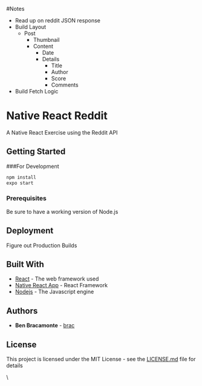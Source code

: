 #Notes
- Read up on reddit JSON response
- Build Layout
  - Post
    - Thumbnail
    - Content
      - Date
      - Details
        - Title
        - Author
        - Score
        - Comments
- Build Fetch Logic



# Native React Reddit

A Native React Exercise using the Reddit API

## Getting Started

###For Development
```bash
npm install
expo start
```

### Prerequisites

Be sure to have a working version of Node.js

## Deployment

Figure out Production Builds

## Built With

* [React](https://reactjs.org/) - The web framework used
* [Native React App](https://facebook.github.io/react-native/) - React Framework
* [Nodejs](https://nodejs.org/en/) - The Javascript engine

## Authors

* **Ben Bracamonte**  - [brac](https://github.com/brac)

## License

This project is licensed under the MIT License - see the [LICENSE.md](LICENSE.md) file for details

\
